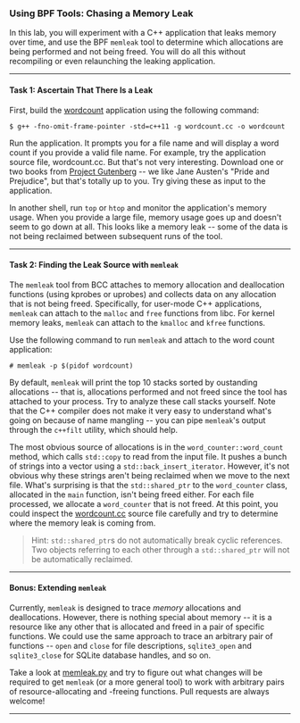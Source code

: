 ### Using BPF Tools: Chasing a Memory Leak

In this lab, you will experiment with a C++ application that leaks memory over time, and use the BPF `memleak` tool to determine which allocations are being performed and not being freed. You will do all this without recompiling or even relaunching the leaking application.

- - -

#### Task 1: Ascertain That There Is a Leak

First, build the [wordcount](wordcount.cc) application using the following command:

```
$ g++ -fno-omit-frame-pointer -std=c++11 -g wordcount.cc -o wordcount
```

Run the application. It prompts you for a file name and will display a word count if you provide a valid file name. For example, try the application source file, wordcount.cc. But that's not very interesting. Download one or two books from [Project Gutenberg](http://www.gutenberg.org) -- we like Jane Austen's "Pride and Prejudice", but that's totally up to you. Try giving these as input to the application.

In another shell, run `top` or `htop` and monitor the application's memory usage. When you provide a large file, memory usage goes up and doesn't seem to go down at all. This looks like a memory leak -- some of the data is not being reclaimed between subsequent runs of the tool. 

- - -

#### Task 2: Finding the Leak Source with `memleak`

The `memleak` tool from BCC attaches to memory allocation and deallocation functions (using kprobes or uprobes) and collects data on any allocation that is not being freed. Specifically, for user-mode C++ applications, `memleak` can attach to the `malloc` and `free` functions from libc. For kernel memory leaks, `memleak` can attach to the `kmalloc` and `kfree` functions.

Use the following command to run `memleak` and attach to the word count application:

```
# memleak -p $(pidof wordcount)
```

By default, `memleak` will print the top 10 stacks sorted by oustanding allocations -- that is, allocations performed and not freed since the tool has attached to your process. Try to analyze these call stacks yourself. Note that the C++ compiler does not make it very easy to understand what's going on because of name mangling -- you can pipe `memleak`'s output through the `c++filt` utility, which should help.

The most obvious source of allocations is in the `word_counter::word_count` method, which calls `std::copy` to read from the input file. It pushes a bunch of strings into a vector using a `std::back_insert_iterator`. However, it's not obvious why these strings aren't being reclaimed when we move to the next file. What's surprising is that the `std::shared_ptr` to the `word_counter` class, allocated in the `main` function, isn't being freed either. For each file processed, we allocate a
`word_counter` that is not freed. At this point, you could inspect the [wordcount.cc](wordcount.cc) source file carefully and try to determine where the memory leak is coming from.

> Hint: `std::shared_ptr`s do not automatically break cyclic references. Two objects referring to each other through a `std::shared_ptr` will not be automatically reclaimed.

- - -

#### Bonus: Extending `memleak`

Currently, `memleak` is designed to trace *memory* allocations and deallocations. However, there is nothing special about memory -- it is a resource like any other that is allocated and freed in a pair of specific functions. We could use the same approach to trace an arbitrary pair of functions -- `open` and `close` for file descriptions, `sqlite3_open` and `sqlite3_close` for SQLite database handles, and so on.

Take a look at [memleak.py](https://github.com/iovisor/bcc/blob/master/tools/memleak.py) and try to figure out what changes will be required to get `memleak` (or a more general tool) to work with arbitrary pairs of resource-allocating and -freeing functions. Pull requests are always welcome!

- - -


